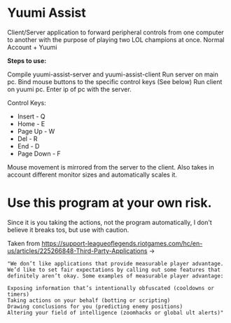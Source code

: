 # Yuumi Assist

Client/Server application to forward peripheral controls from one computer to another with the purpose of playing two LOL champions at once. Normal Account + Yuumi


**Steps to use:**

Compile yuumi-assist-server and yuumi-assist-client
Run server on main pc. Bind mouse buttons to the specific control keys (See below)
Run client on yuumi pc. Enter ip of pc with the server.

Control Keys:

- Insert - Q
- Home - E
- Page Up - W
- Del - R
- End - D
- Page Down - F

Mouse movement is mirrored from the server to the client. Also takes in account different monitor sizes and automatically scales it.


# Use this program at your own risk. 

Since it is you taking the actions, not the program automatically, I don't believe it breaks tos, but use with caution.

Taken from https://support-leagueoflegends.riotgames.com/hc/en-us/articles/225266848-Third-Party-Applications  ->
```
"We don’t like applications that provide measurable player advantage. We’d like to set fair expectations by calling out some features that definitely aren’t okay. Some examples of measurable player advantage:

Exposing information that’s intentionally obfuscated (cooldowns or timers)
Taking actions on your behalf (botting or scripting)
Drawing conclusions for you (predicting enemy positions)
Altering your field of intelligence (zoomhacks or global ult alerts)"
```

